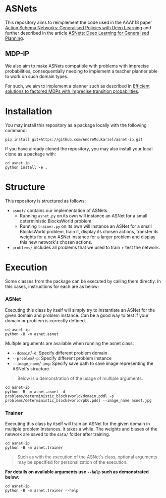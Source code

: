 # ASNets

This repository aims to reimplement the code used in the AAAI'18 paper
[Action Schema Networks: Generalised Policies with Deep Learning](https://arxiv.org/abs/1709.04271) 
and further described in the article
[ASNets: Deep Learning for Generalised Planning](https://arxiv.org/abs/1908.01362).

## MDP-IP

We also aim to make ASNets compatible with problems with imprecise probabilities,
consequentially needing to implement a teacher planner able to work on such
domain types.

For such, we aim to implement a planner such as described in
[Efficient solutions to factored MDPs with imprecise transition probabilities](https://www.sciencedirect.com/science/article/pii/S0004370211000026).

# Installation

You may install this repository as a package locally with the following command:
```Shell
pip install git+https://github.com/AndreMoukarzel/asnet-ip.git
```

If you have already cloned the repository, you may also install your local clone as a package with:
```Shell
cd asnet-ip
python install -e .
```

# Structure

This repository is structured as follows:

- `asnet/` contains our implementation of ASNets.
  - Running `asnet.py` on its own will instance an ASNet for a small deterministic BlocksWorld problem.
  - Running `trainer.py` on its own will instance an ASNet for a small BlocksWorld problem, train it, display its chosen actions, transfer its weights for a new ASNet instance for a larger problem and display this new network's chosen actions.
- `problems/` includes all problems that we used to train + test the network.


# Execution

Some classes from the package can be executed by calling them directly. In this cases, instructions for each are as below:


### ASNet

Executing this class by itself will simply try to instantiate an ASNet for the given domain and problem instance. Can
be a good way to test if your domain or problem is correctly defined.

```Shell
cd asnet-ip
python -B -m asnet.asnet
```

Multiple arguments are available when running the asnet class:
- `--domain`/`-d`: Specify different problem domain
- `--problem`/`-p`: Specify different problem instance
- `--image_name`/`-img`: Specify save path to save image representing the ASNet's structure.
>Below is a demonstration of the usage of multiple arguments.

```Shell
cd asnet-ip
python -B -m asnet.asnet -d problems/deterministic_blocksworld/domain.pddl -p problems/deterministic_blocksworld/pb6.pddl --image_name asnet.jpg
```

### Trainer

Executing this class by itself will train an ASNet for the given domain in multiple problem instances. It takes a while.
The weights and biases of the network are saved to the `data/` folder after training.

```Shell
cd asnet-ip
python -B -m asnet.trainer
```
>Such as with the execution of the ASNet's class, optional arguments may be specified for personalization of the
execution.

**For details on available arguments use `--help` such as demonstrated below:**
```Shell
cd asnet-ip
python -B -m asnet.trainer --help
```
